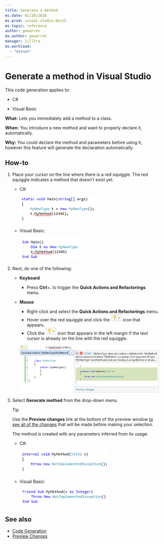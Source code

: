 ```yaml
---
title: Generate a method
ms.date: 01/26/2018
ms.prod: visual-studio-dev15
ms.topic: reference
author: gewarren
ms.author: gewarren
manager: jillfra
ms.workload:
  - "dotnet"
---
```

# Generate a method in Visual Studio

This code generation applies to:

- C#

- Visual Basic

**What:** Lets you immediately add a method to a class.

**When:** You introduce a new method and want to properly declare it, automatically.

**Why:** You could declare the method and parameters before using it, however this feature will generate the declaration automatically.

## How-to

1. Place your cursor on the line where there is a red squiggle. The red squiggle indicates a method that doesn't exist yet.

   - C#:

       ![Highlighted code C#](media/method-highlight-cs.png)

   - Visual Basic:

       ![Highlighted code VB](media/method-highlight-vb.png)

2. Next, do one of the following:

   - **Keyboard**
      - Press **Ctrl**+**.** to trigger the **Quick Actions and Refactorings** menu.
   - **Mouse**
      - Right-click and select the **Quick Actions and Refactorings** menu.
      - Hover over the red squiggle and click the ![Lightbulb](media/bulb-cs.png) icon that appears.
      - Click the ![Lightbulb](media/bulb-cs.png) icon that appears in the left margin if the text cursor is already on the line with the red squiggle.

      ![Generate method preview](media/method-preview-cs.png)

3. Select **Generate method** from the drop-down menu.

   > [!TIP]
   > Use the **Preview changes** link at the bottom of the preview window [to see all of the changes](../../ide/preview-changes.md) that will be made before making your selection.

   The method is created with any parameters inferred from its usage.

   - C#:

       ![Generate method result C#](media/method-result-cs.png)

   - Visual Basic:

       ![Generate method result VB](media/method-result-vb.png)

## See also

- [Code Generation](../code-generation-in-visual-studio.md)
- [Preview Changes](../../ide/preview-changes.md)